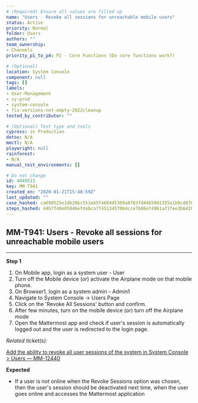 ```yaml
---
# (Required) Ensure all values are filled up
name: "Users - Revoke all sessions for unreachable mobile users"
status: Active
priority: Normal
folder: Users
authors: ""
team_ownership:
- Channels
priority_p1_to_p4: P2 - Core Functions (Do core functions work?)

# (Optional)
location: System Console
component: null
tags: []
labels:
- User-Management
- cy-prod
- system-console
- fix-versions-not-empty-2022cleanup
tested_by_contributor: ""

# (Optional) Test type and tools
cypress: in Production
detox: N/A
mmctl: N/A
playwright: null
rainforest:
- N/A
manual_test_environments: []

# Do not change
id: 4049513
key: MM-T941
created_on: "2020-01-21T15:48:59Z"
last_updated: ""
case_hashed: ca690525e1db20bc551e65f4604d5369a8f83fd44b59d1355a1b9cd876565582af62d5ecf318fbb8741935b6b475ad4d
steps_hashed: 44b7f48e85846efdabca7f451345f0b4cce7b86e74961af1fee3b64208de01afc7e0458f99b312388faeff8ae3a01fb7
---
```


<!-- (Auto-generated) Based on frontmatter's "key" and "name" -->

## MM-T941: Users - Revoke all sessions for unreachable mobile users

---

**Step 1**

1. On Mobile app, login as a system user - User
2. Turn off the Mobile device (or) activate the Airplane mode on that mobile phone.
3. On Browser1, login as a system admin - Admin1
4. Navigate to System Console -> Users Page
5. Click on the 'Revoke All Sessions' button and confirm.
6. After few minutes, turn on the mobile device (or) turn off the Airplane mode
7. Open the Mattermost app and check if user's session is automatically logged out and the user is redirected to the login page.

_Related ticket(s):_

[Add the ability to revoke all user sessions of the system in System Console > Users — MM-12440](https://mattermost.atlassian.net/browse/MM-12440)

**Expected**

- If a user is not online when the Revoke Sessions option was chosen, then the user's session should be deactivated next time, when the user goes online and accesses the Mattermost application
